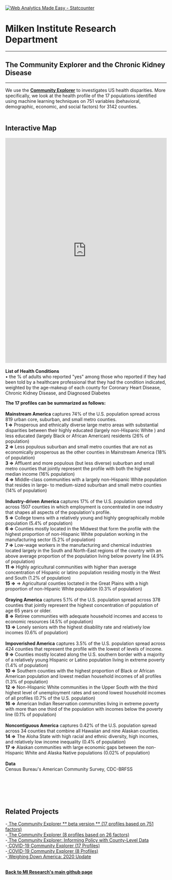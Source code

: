 <br><br>
<head><!-- Global site tag (gtag.js) - Google Analytics -->
<script async src="https://www.googletagmanager.com/gtag/js?id=UA-166686264-2"></script>
<script>
  window.dataLayer = window.dataLayer || [];
  function gtag(){dataLayer.push(arguments);}
  gtag('js', new Date());

  gtag('config', 'UA-166686264-2');
</script>

  <!-- Default Statcounter code for CE and CKD
https://miresearch.github.io/CE-kidney-chronic-disease/ -->
<script type="text/javascript">
var sc_project=12731770; 
var sc_invisible=1; 
var sc_security="25e2c88f"; 
</script>
<script type="text/javascript"
src="https://www.statcounter.com/counter/counter.js"
async></script>
<noscript><div class="statcounter"><a title="Web Analytics
Made Easy - Statcounter" href="https://statcounter.com/"
target="_blank"><img class="statcounter"
src="https://c.statcounter.com/12731770/0/25e2c88f/1/"
alt="Web Analytics Made Easy - Statcounter"
referrerPolicy="no-referrer-when-downgrade"></a></div></noscript>
<!-- End of Statcounter Code -->

<meta name="twitter:title" content="Community Explorer">
<meta name="twitter:description" content="The Community Explorer sorts 751 behavioral, demographic, economic, and social factors across 3,192 US counties into 17 community profiles.">
<meta name="twitter:image" content="https://claudelopez.com/wp-content/uploads/2022/03/Screenshot-2022-03-01-123706.png">
<meta name="twitter:card" content="summary_large_image">

<meta property="og:title" content="Community Explorer">
<meta property="og:description" content="The Community Explorer sorts 751 behavioral, demographic, economic, and social factors across 3,142 US counties into 17 community profiles. ;">
<meta property="og:image" content="https://milkeninstitute.org/sites/default/files/GettyImages-1204127705.jpg">
<meta property="og:image:url" content="https://milkeninstitute.org/sites/default/files/GettyImages-1204127705.jpg">
<meta property="og:image:secure_url" content="https://milkeninstitute.org/sites/default/files/GettyImages-1204127705.jpg">
<meta property="og:url" content="https://miresearch.github.io/Community-Explorer/">

</head>

<H1><b>Milken Institute Research Department </b></H1><Hr>

<H2><b> The Community Explorer and the Chronic Kidney Disease </b> </H2> <Hr>

We use the <b><a href="https://miresearch.github.io/Community-Explorer-17-profiles/" target="_blank"> Community Explorer</a></b> to investigates US health disparities. More specifically, we look at the health profile of the 17 populations identified using machine learning techniques on 751 variables (behavioral, demographic, economic, and social factors) for 3142 counties.  
<br>
<H2>Interactive Map </H2>

<center><iframe src="https://public.tableau.com/views/CKD220316/Dashboard1?:showVizHome=no&:embed=true" width="100%" height="700" frameborder="0"></iframe></center>

<br>
  <b>List of Health Conditions</b><br>
•	the % of adults who reported "yes" among those who reported if they had been told by a healthcare professional that they had the condition indicated, weighted by the age-makeup of each county for Coronary Heart Disease, Chronic Kidney Disease, and Diagnosed Diabetes

<br>

<b>The 17 profiles can be summarized as follows:</b>
<br>
<br><b>Mainstream America</B> captures 74% of the U.S. population spread across 819 urban core, suburban, and small metro counties.
<br><b>1 =></b> Prosperous and ethnically diverse large metro areas with substantial disparities between their highly educated (largely non-Hispanic White ) and less educated (largely Black or African American) residents (26% of population)
<br><b>2 =></b> Less populous suburban and small metro counties that are not as economically prosperous as the other counties in Mainstream America (18% of population)
<br><b>3 =></b> Affluent and more populous (but less diverse) suburban and small metro counties that jointly represent the profile with both the highest median income (16% population)
<br><b>4 =></b> Middle-class communities with a largely non-Hispanic White population that resides in large- to medium-sized suburban and small metro counties (14% of population)
<br>
<br><b>Industry-driven America</B> captures 17% of the U.S. population spread across 1507 counties in which employment is concentrated in one industry that shapes all aspects of the population's profile.
<br><b>5 =></b> College towns with a relatively young and highly geographically mobile population (5.4% of population)
<br><b>6 =></b> Counties mostly located in the Midwest that form the profile with the highest proportion of non-Hispanic White population working in the manufacturing sector  (5.2% of population) 
<br><b>7 =></b> Low-wage workers in the manufacturing and chemical industries located largely in the South and North-East regions of the country with an above average proportion of the population living below poverty line (4.9% of population)
<br><b>11 =></b> Highly agricultural communities with higher than average concentration of Hispanic or latino population residing mostly in the West and South (1.2% of population)
<br><b>15 =></b> => Agricultural counties loctated in the Great Plains with a high proportion of non-Hipanic White population (0.3% of population)
<br>
<br><b>Graying America</B> captures 5.1% of the U.S. population spread across 378 counties that jointly represent the highest concentration of population of age 65 years or older. 
<br><b>8 =></b> Retiree communities with adequate household incomes and access to economic resources (4.5% of population) 
<br><b>13 =></b> Lonely seniors with the highest disability rate and relatively low incomes (0.6% of population)
<br>
<br><b>Impoverished America</B> captures 3.5% of the U.S. population spread across 424 counties that represent the profile with the lowest of levels of income.
<br><b>9 =></b> Counties mostly located along the U.S. southern border with a majority of a relatively young Hispanic or Latino population living in extreme poverty (1.4% of population)
<br><b>10 =></b> Southern counties with the highest proportion of Black or African American population and lowest median household incomes of all profiles (1.3% of population)
<br><b>12 =></b> Non-Hispanic White communities in the Upper South with the third highest level of unemployment rates and second lowest household incomes of all profiles (0.7% of the U.S. population) 
<br><b>16 =></b> American Indian Reservation communities living in extreme poverty with more than one third of the population with incomes below the poverty line (0.1% of population)
<br>
<br><b>Noncontiguous America</B> captures 0.42% of the U.S. population spread across 34 counties that combine all Hawaiian and nine Alaskan counties.
<br><b>14 =></b> The Aloha State with high racial and ethnic diversity, high incomes, and relatively low income inequality (0.4% of population)
<br><b>17 =></b> Alaskan communities with large economic gaps between the non-Hispanic White and Alaska Native populations (0.02% of population)
 
<br><br>
<Bh>
<b>Data</b><br>
Census Bureau's American Community Survey, CDC-BRFSS <br>
<br> <br>


<br><br>
<H2>Related Projects </H2>
-<a href="https://miresearch.github.io/Community-Explorer-17-profiles/" target="_blank"> The Community Explorer ** beta version ** (17 profiles based on 751 factors) </a> <br>
-<a href="https://miresearch.github.io/Community-Explorer/" target="_blank"> The Community Explorer  (8 profiles based on 26 factors) </a> <br>
-<a href="https://milkeninstitute.org/sites/default/files/reports-pdf/Community%20Explorer.pdf" target="_blank"> The Community Explorer: Informing Policy with County-Level Data </a> <br>
-<a href="https://miresearch.github.io/COVID19-Community-Explorer/" target="_blank"> COVID-19 Community Explorer (17 Profiles)</a> <br>
-<a href="https://miresearch.github.io/MI-COVID-19-Community-Explorer" target="_blank"> COVID-19 Community Explorer (8 Profiles)</a> <br>
-<a href="https://milkeninstitute.org/reports/weighing-down-america-2020-update" target="_blank"> Weighing Down America: 2020 Update</a><br>
<Br>
  
<a href=" https://miresearch.github.io/About/" target="_blank"> <b>Back to MI Research's main github page</b>  </a>



